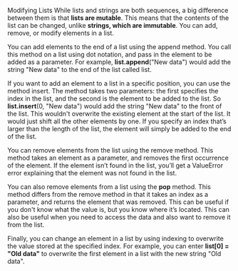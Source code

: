 Modifying Lists
While lists and strings are both sequences, a big difference between them is that **lists are mutable**.
This means that the contents of the list can be changed, unlike **strings, which are immutable**.
You can add, remove, or modify elements in a list.

You can add elements to the end of a list using the append method.
You call this method on a list using dot notation, and pass in the element to be added as a parameter.
For example, **list.append**("New data") would add the string "New data" to the end of the list called list.

If you want to add an element to a list in a specific position,
you can use the method insert. The method takes two parameters:
the first specifies the index in the list, and the second is the element to be added to the list.
So **list.insert**(0, "New data") would add the string "New data" to the front of the list.
This wouldn't overwrite the existing element at the start of the list.
It would just shift all the other elements by one.
If you specify an index that’s larger than the length of the list,
the element will simply be added to the end of the list.

You can remove elements from the list using the remove method.
This method takes an element as a parameter, and removes the first occurrence of the element.
If the element isn’t found in the list, you’ll get a ValueError error explaining that the element was not found in the list.

You can also remove elements from a list using the **pop** method.
This method differs from the remove method in that it takes an index as a parameter,
and returns the element that was removed.
This can be useful if you don't know what the value is, but you know where it’s located.
This can also be useful when you need to access the data and also want to remove it from the list.

Finally, you can change an element in a list by using indexing to overwrite the value stored at the specified index.
For example, you can enter **list[0] = "Old data"** to overwrite the first element in a list with the new string "Old data".